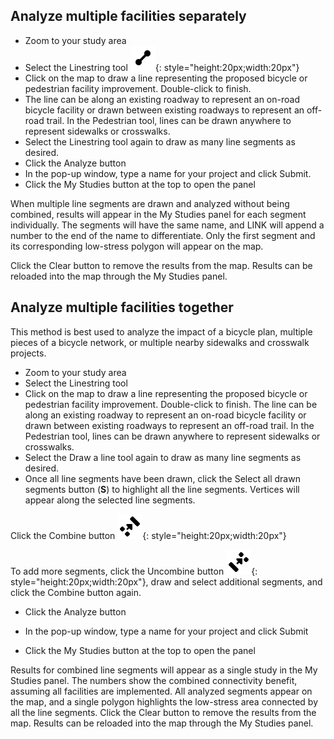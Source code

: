 ## Analyze multiple facilities separately
- Zoom to your study area
- Select the Linestring  tool ![linestring](../assets/line.svg){: style="height:20px;width:20px"}
- Click on the map to draw a line representing the proposed bicycle or pedestrian facility improvement. Double-click to finish.
- The line can be along an existing roadway to represent an on-road bicycle facility or drawn between existing roadways to represent an off-road trail. In the Pedestrian tool, lines can be drawn anywhere to represent sidewalks or crosswalks. 
- Select the Linestring tool  again to draw as many line segments as desired.
- Click the Analyze button 
- In the pop-up window, type a name for your project and click Submit.
- Click the My Studies button at the top to open the panel 

When multiple line segments are drawn and analyzed without being combined, results will appear in the My Studies panel for each segment individually. The segments will have the same name, and LINK will append a number to the end of the name to differentiate. Only the first segment and its corresponding low-stress polygon will appear on the map.

Click the Clear button to remove the results from the map.  Results can be reloaded into the map through the My Studies panel. 

## Analyze multiple facilities together
This method is best used to analyze the impact of a bicycle plan, multiple pieces of a bicycle network, or multiple nearby sidewalks and crosswalk projects.

- Zoom to your study area
- Select the Linestring tool 
- Click on the map to draw a line representing the proposed bicycle or pedestrian facility improvement. Double-click to finish.
The line can be along an existing roadway to represent an on-road bicycle facility or drawn between existing roadways to represent an off-road trail. In the Pedestrian tool, lines can be drawn anywhere to represent sidewalks or crosswalks. 
- Select the Draw a line tool again to draw as many line segments as desired.
- Once all line segments have been drawn, click the Select all drawn segments button (**S**) to highlight all the line segments. Vertices will appear along the selected line segments.

Click the Combine button ![linestring](../assets/combine.svg){: style="height:20px;width:20px"}
 
To add more segments, click the Uncombine button ![linestring](../assets/uncombine.svg){: style="height:20px;width:20px"}, draw and select additional segments, and click the Combine button again. 

- Click the Analyze button  

- In the pop-up window, type a name for your project and click Submit

- Click the My Studies button at the top to open the panel 

Results for combined line segments will appear as a single study in the My Studies panel. The numbers show the combined connectivity benefit, assuming all facilities are implemented. All analyzed segments appear on the map, and a single polygon highlights the low-stress area connected by all the line segments.
Click the Clear button to remove the results from the map.  Results can be reloaded into the map through the My Studies panel. 

